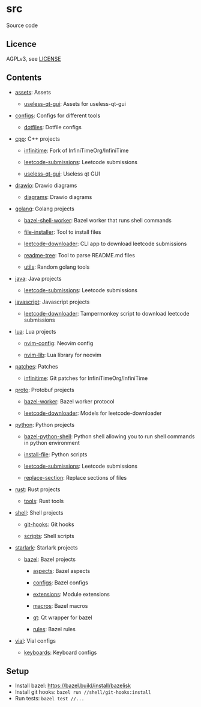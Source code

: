 # src

Source code

## Licence

AGPLv3, see [LICENSE](./LICENSE.txt)

## Contents

<!-- README_CONTENTS START -->

- [assets](./assets): Assets

  - [useless-qt-gui](./assets/useless-qt-gui): Assets for useless-qt-gui

- [configs](./configs): Configs for different tools

  - [dotfiles](./configs/dotfiles): Dotfile configs

- [cpp](./cpp): C&#43;&#43; projects

  - [infinitime](./cpp/infinitime): Fork of InfiniTimeOrg/InfiniTime

  - [leetcode-submissions](./cpp/leetcode-submissions): Leetcode submissions

  - [useless-qt-gui](./cpp/useless-qt-gui): Useless qt GUI

- [drawio](./drawio): Drawio diagrams

  - [diagrams](./drawio/diagrams): Drawio diagrams

- [golang](./golang): Golang projects

  - [bazel-shell-worker](./golang/bazel-shell-worker): Bazel worker that runs shell commands

  - [file-installer](./golang/file-installer): Tool to install files

  - [leetcode-downloader](./golang/leetcode-downloader): CLI app to download leetcode submissions

  - [readme-tree](./golang/readme-tree): Tool to parse README.md files

  - [utils](./golang/utils): Random golang tools

- [java](./java): Java projects

  - [leetcode-submissions](./java/leetcode-submissions): Leetcode submissions

- [javascript](./javascript): Javascript projects

  - [leetcode-downloader](./javascript/leetcode-downloader): Tampermonkey script to download leetcode submissions

- [lua](./lua): Lua projects

  - [nvim-config](./lua/nvim-config): Neovim config

  - [nvim-lib](./lua/nvim-lib): Lua library for neovim

- [patches](./patches): Patches

  - [infinitime](./patches/infinitime): Git patches for InfiniTimeOrg/InfiniTime

- [proto](./proto): Protobuf projects

  - [bazel-worker](./proto/bazel-worker): Bazel worker protocol

  - [leetcode-downloader](./proto/leetcode-downloader): Models for leetcode-downloader

- [python](./python): Python projects

  - [bazel-python-shell](./python/bazel-python-shell): Python shell allowing you to run shell commands in python environment

  - [install-file](./python/install-file): Python scripts

  - [leetcode-submissions](./python/leetcode-submissions): Leetcode submissions

  - [replace-section](./python/replace-section): Replace sections of files

- [rust](./rust): Rust projects

  - [tools](./rust/tools): Rust tools

- [shell](./shell): Shell projects

  - [git-hooks](./shell/git-hooks): Git hooks

  - [scripts](./shell/scripts): Shell scripts

- [starlark](./starlark): Starlark projects

  - [bazel](./starlark/bazel): Bazel projects

    - [aspects](./starlark/bazel/aspects): Bazel aspects

    - [configs](./starlark/bazel/configs): Bazel configs

    - [extensions](./starlark/bazel/extensions): Module extensions

    - [macros](./starlark/bazel/macros): Bazel macros

    - [qt](./starlark/bazel/qt): Qt wrapper for bazel

    - [rules](./starlark/bazel/rules): Bazel rules

- [vial](./vial): Vial configs

  - [keyboards](./vial/keyboards): Keyboard configs

<!-- README_CONTENTS END -->

## Setup

- Install bazel: https://bazel.build/install/bazelisk
- Install git hooks: `bazel run //shell/git-hooks:install`
- Run tests: `bazel test //...`
